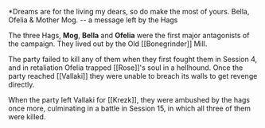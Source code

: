 *Dreams are for the living my dears, so do make the most of yours.
Bella, Ofelia & Mother Mog.
-- a message left by the Hags


The three Hags, **Mog**, **Bella** and **Ofelia** were the first major antagonists of the campaign. They lived out by the Old [[Bonegrinder]] Mill.

The party failed to kill any of them when they first fought them in Session 4, and in retaliation Ofelia trapped [[Rose]]'s soul in a hellhound. Once the party reached [[Vallaki]] they were unable to breach its walls to get revenge directly. 

When the party left Vallaki for [[Krezk]], they were ambushed by the hags once more, culminating in a battle in Session 15, in which all three of them were killed.